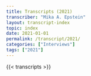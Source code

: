 ```yaml
---
title: Transcripts (2021)
transcriber: "Mika A. Epstein"
layout: transcript-index
topic: index
date: 2021-01-01
permalink: /transcript/2021/
categories: ["Interviews"]
tags: ["2021"]
---
```


{{< transcripts >}}
